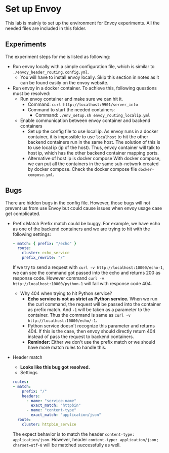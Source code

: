 # Set up Envoy

This lab is mainly to set up the environment for Envoy experiments. All the needed files are included in this folder. 

## Experiments
The experiment steps for me is listed as following:
- Run envoy locally with a simple configuration file, which is similar to `./envoy_header_routing.config.yml`.
  - You will have to install envoy locally. Skip this section in notes as it can be found easily on the envoy website.
- Run envoy in a docker container. To achieve this, following questions must be resolved:
  - Run envoy container and make sure we can hit it. 
    - Command: `curl http://localhost:9901/server_info`
    - Command to start the needed containers: 
      - Command: `./env_setup.sh envoy_routing_localip.yml`
  - Enable communication between envoy container and backend containers
    - Set up the config file to use local ip. 
      As envoy runs in a docker container, it is impossible to use `localhost` to hit the other backend containers run in the same host. The solution of this is to use local ip (ip of the host). Thus, envoy container will talk to host ip, which has the other backend container mapping ports. 
    - Alternative of host ip is docker compose
      With docker compose, we can put all the containers in the same sub-network created by docker compose. Check the docker compose file `docker-compose.yml`.

## Bugs
There are hidden bugs in the config file. However, those bugs will not prevent us from use Envoy but could cause issues when envoy usage case get complicated. 

- Prefix Match
  Prefix match could be buggy. For example, we have echo as one of the backend containers and we are trying to hit with the following settings:
  ```yaml
  - match: { prefix: "/echo" }
    route: 
      cluster: echo_service
      prefix_rewrite: "/"
  ```
  If we try to send a request with `curl -v http://localhost:10000/echo-1`, we can see the command got passed into the echo and returns 200 as response code. 
  However command `curl -v http://localhost:10000/python-1` will fail with response code 404. 

  - Why 404 when trying to hit Python service?
    - **Echo service is not as strict as Python service.** When we run the curl command, the request will be passed into the container as prefix match. And `-1` will be taken as a parameter to the container. Thus the command is same as `curl -v http://localhost:10000/echo/-1`.
    - Python service doesn't recognize this parameter and returns 404. If this is the case, then envoy should directly return 404 instead of pass the request to backend containers. 
    - **Reminder:** Either we don't use the prefix match or we should have more match rules to handle this. 

- Header match
  - **Looks like this bug got resolved.**
  - Settings
  ```yaml
  routes:
  - match:
      prefix: "/"
      headers:
        - name: "service-name"
          exact_match: "httpbin"
        - name: "content-type"
          exact_match: "application/json"
    route: 
      cluster: httpbin_service
  ```
  The expect behavior is to match the header `content-type: application/json`. However, header `content-type: application/json; charset=utf-8` will be matched successfully as well.
